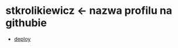 # stkrolikiewicz <- nazwa profilu na githubie

-   [deploy](https://spotify-player-orpin.vercel.app/)
